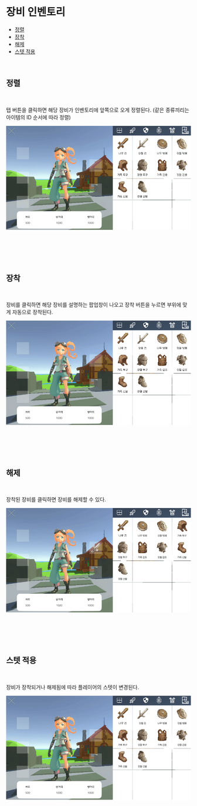 # 장비 인벤토리

- [정렬](#정렬) <!-- omit in toc -->
- [장착](#장착)
- [해제](#해제)
- [스텟 적용](#스텟-적용)
    

<br>

## 정렬

<br>

탭 버튼을 클릭하면 해당 장비가 인벤토리에 앞쪽으로 오게 정렬된다. (같은 종류끼리는 아이템의 ID 순서에 따라 정렬)

![정렬](./inventory_equip_tab.gif)

<br>
<br>
<br>
<br>

## 장착

<br>

장비를 클릭하면 해당 장비를 설명하는 팝업창이 나오고 장착 버튼을 누르면 부위에 맞게 자동으로 장착된다.

![장착](./inventory_equip_equip.gif)

<br>
<br>
<br>
<br>

## 해제

<br>

장착된 장비를 클릭하면 장비를 해제할 수 있다.

![장착 해제](./inventory_equip_unequip.gif)

<br>
<br>
<br>
<br>

## 스텟 적용

<br>

장비가 장착되거나 해제됨에 따라 플레이어의 스텟이 변경된다.

![스텟 변경](./inventory_equip_stat.gif)